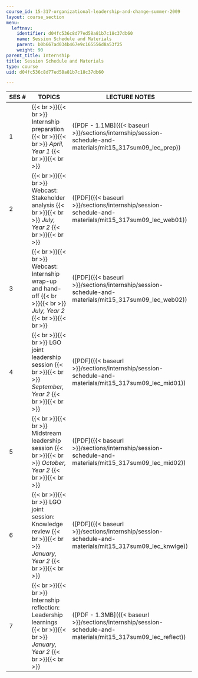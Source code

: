 ```yaml
---
course_id: 15-317-organizational-leadership-and-change-summer-2009
layout: course_section
menu:
  leftnav:
    identifier: d04fc536c8d77ed58a81b7c18c37db60
    name: Session Schedule and Materials
    parent: b0b667ad034b467e9c165556d8a53f25
    weight: 90
parent_title: Internship
title: Session Schedule and Materials
type: course
uid: d04fc536c8d77ed58a81b7c18c37db60

---
```


| SES # | TOPICS | LECTURE NOTES |
| --- | --- | --- |
| 1 |  {{< br >}}{{< br >}} Internship preparation {{< br >}}{{< br >}} _April, Year 1_ {{< br >}}{{< br >}}  | ([PDF - 1.1MB]({{< baseurl >}}/sections/internship/session-schedule-and-materials/mit15_317sum09_lec_prep)) |
| 2 |  {{< br >}}{{< br >}} Webcast: Stakeholder analysis {{< br >}}{{< br >}} _July, Year 2_ {{< br >}}{{< br >}}  | ([PDF]({{< baseurl >}}/sections/internship/session-schedule-and-materials/mit15_317sum09_lec_web01)) |
| 3 |  {{< br >}}{{< br >}} Webcast: Internship wrap-up and hand-off {{< br >}}{{< br >}} _July, Year 2_ {{< br >}}{{< br >}}  | ([PDF]({{< baseurl >}}/sections/internship/session-schedule-and-materials/mit15_317sum09_lec_web02)) |
| 4 |  {{< br >}}{{< br >}} LGO joint leadership session {{< br >}}{{< br >}} _September, Year 2_ {{< br >}}{{< br >}}  | ([PDF]({{< baseurl >}}/sections/internship/session-schedule-and-materials/mit15_317sum09_lec_mid01)) |
| 5 |  {{< br >}}{{< br >}} Midstream leadership session {{< br >}}{{< br >}} _October, Year 2_ {{< br >}}{{< br >}}  | ([PDF]({{< baseurl >}}/sections/internship/session-schedule-and-materials/mit15_317sum09_lec_mid02)) |
| 6 |  {{< br >}}{{< br >}} LGO joint session: Knowledge review {{< br >}}{{< br >}} _January, Year 2_ {{< br >}}{{< br >}}  | ([PDF]({{< baseurl >}}/sections/internship/session-schedule-and-materials/mit15_317sum09_lec_knwlge)) |
| 7 |  {{< br >}}{{< br >}} Internship reflection: Leadership learnings {{< br >}}{{< br >}} _January, Year 2_ {{< br >}}{{< br >}}  | ([PDF - 1.3MB]({{< baseurl >}}/sections/internship/session-schedule-and-materials/mit15_317sum09_lec_reflect))
